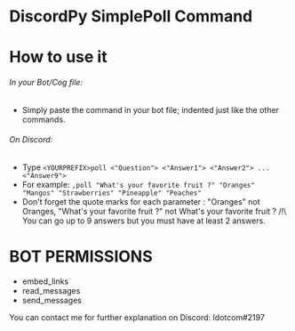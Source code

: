 # DiscordPy SimplePoll Command

# How to use it  

###### In your *Bot/Cog file*:
* Simply paste the command in your bot file; indented just like the other commands.

###### On *Discord*:
* Type `<YOURPREFIX>poll <"Question"> <"Answer1"> <"Answer2"> ... <"Answer9">`
* For example: `,poll "What's your favorite fruit ?" "Oranges" "Mangos" "Strawberries" "Pineapple" "Peaches"`  
* Don't forget the quote marks for each parameter : "Oranges" not Oranges, "What's your favorite fruit ?" not What's your favorite fruit ?
/!\ You can go up to 9 answers but you must have at least 2 answers.

# BOT PERMISSIONS    
* embed_links  
* read_messages  
* send_messages



You can contact me for further explanation on Discord: Idotcom#2197
